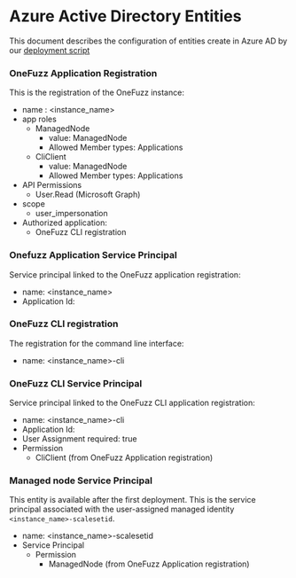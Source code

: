 # Azure Active Directory Entities
This document describes the configuration of entities create in Azure AD by our [deployment script](../src/deployment/deploy.py)

### OneFuzz Application Registration
This is the registration of the OneFuzz instance:
* name : <instance_name>
* app roles
    * ManagedNode
        * value: ManagedNode
        * Allowed Member types: Applications
    * CliClient
        * value: ManagedNode
        * Allowed Member types: Applications
* API Permissions
    * User.Read (Microsoft Graph)
* scope
    * user_impersonation
* Authorized application:
    * OneFuzz CLI registration

### Onefuzz Application Service Principal
Service principal linked to the OneFuzz application registration:
* name: <instance_name>
* Application Id: <OneFuzz Application registration app_id>

### OneFuzz CLI registration
The registration for the command line interface:
* name: <instance_name>-cli

### OneFuzz CLI Service Principal
Service principal linked to the OneFuzz CLI application registration:
* name: <instance_name>-cli
* Application Id: <OneFuzz CLI registration app_id>
* User Assignment required: true
* Permission
    * CliClient (from OneFuzz Application registration)

### Managed node Service Principal
This entity is available after the first deployment. This is the service principal associated with the user-assigned managed identity `<instance_name>-scalesetid`.

* name: <instance_name>-scalesetid
* Service Principal
    * Permission
        * ManagedNode (from OneFuzz Application registration)
